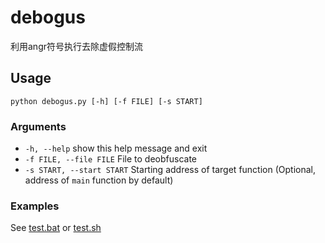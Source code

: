 # debogus
利用angr符号执行去除虚假控制流
## Usage
```
python debogus.py [-h] [-f FILE] [-s START]
```

### Arguments
- `-h, --help`                show this help message and exit
- `-f FILE, --file FILE`      File to deobfuscate
- `-s START, --start START`   Starting address of target function (Optional, address of `main` function by default)

### Examples
See [test.bat](test.bat) or [test.sh](test.sh)